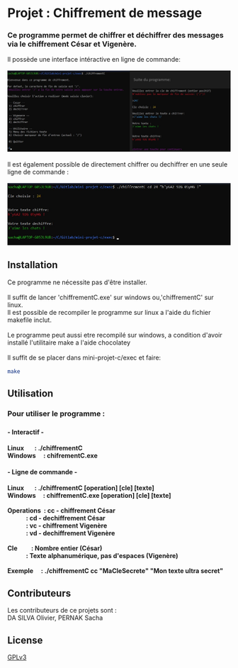 # Projet : Chiffrement de message

<h3>Ce programme permet de chiffrer et déchiffrer des messages via le chiffrement César et Vigenère.</h2>

<p>Il possède une interface intéractive en ligne de commande:
<br><br>
<img src="./ressources/icli.jpg" alt="Exemple d'usage en interface intéractive" width="800"/>
<br><br>
Il est également possible de directement chiffrer ou dechiffrer en une seule ligne de commande :
<br><br>
<img src="./ressources/scl.jpg" alt="Exemple d'usage ligne de commande seule" width="800"/></p>


## Installation

Ce programme ne nécessite pas d'être installer.<br>
<br>Il suffit de lancer 'chiffrementC.exe' sur windows ou,'chiffrementC' sur linux.
<br>Il est possible de recompiler le programme sur linux a l'aide du fichier makefile inclut.
<br><br>Le programme peut aussi etre recompilé sur windows, a condition d'avoir installé l'utilitaire make a l'aide chocolatey
<br><br>Il suffit de se placer dans mini-projet-c/exec et faire:
```bash
make
```

## Utilisation

<h3>Pour utiliser le programme :<h3> 

<h4> - Interactif - <h4>

Linux&emsp;&nbsp;&nbsp;&nbsp;: ./chiffrementC<br>
Windows&emsp;&nbsp;: chifrementC.exe<br>

<h4> - Ligne de commande - <h4>

Linux&nbsp;&nbsp;&nbsp;&emsp;: ./chiffrementC   \[operation] \[cle] \[texte]<br>
Windows&nbsp;&nbsp;&nbsp;&nbsp;&nbsp;: chiffrementC.exe \[operation] \[cle] \[texte]<br>
<br>
Operations&nbsp;&nbsp;: cc - chiffrement César<br>
&emsp;&emsp;&emsp;: cd - dechiffrement César<br>
&emsp;&emsp;&emsp;: vc - chiffrement Vigenère<br>
&emsp;&emsp;&emsp;: vd - dechiffrement Vigenère<br>
<br>
Cle&emsp;&emsp;&nbsp;: Nombre entier (César)<br>
&emsp;&emsp;&emsp;: Texte alphanumérique, pas d'espaces (Vigenère)<br>
<br>
Exemple&emsp;&nbsp;: ./chiffrementC cc "MaCleSecrete" "Mon texte ultra secret"<br>


## Contributeurs

Les contributeurs de ce projets sont :<br>
DA SILVA Olivier, PERNAK Sacha

## License

[GPLv3](https://www.gnu.org/licenses/gpl-3.0.fr.html)
